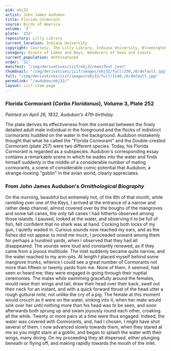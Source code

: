 ```yaml
---
pid: obj32
artist: John James Audubon
title: Florida Cormorant
source: Birds of America
volume: '3'
plate: '252'
repository: Lilly Library
current_location: Indiana University
copyright: Courtesy, The Lilly Library, Indiana University, Bloomington, Indiana
category: Divers of Lakes and Bays, Wanderers of Seas and Coasts
current_population: Unthreatened
order: '32'
manifest: "/img/derivatives/iiif/obj32/manifest.json"
thumbnail: "/img/derivatives/iiif/images/obj32/full/250,/0/default.jpg"
full: "/img/derivatives/iiif/images/obj32/full/1140,/0/default.jpg"
permalink: "/audubon/obj32/"
layout: iiif-item-page
---
```

### Florida Cormorant (_Carbo Floridanus_), Volume 3, Plate 252

_Painted on April 26, 1832, Audubon's 47th birthday._

The plate derives its effectiveness from the contrast between the finely detailed adult male individual in the foreground and the flocks of indistinct cormorants huddled on the water in the background. Audubon mistakenly thought that what he called the "Florida Cormorant" and the Double-crested Cormorant (plate 257) were two different species. Today, his Florida Cormorant is regarded as a subspecies. Audubon's corresponding essay contains a remarkable scene in which he wades into the water and finds himself suddenly in the middle of a considerable number of mating cormorants, a scene of considerable comic potential that Audubon, a strange-looking "goblin" in the avian world, clearly appreciates.

### From John James Audubon's _Ornithological Biography_

On the morning, beautiful but extremely hot, of the 8th of that month, while rambling over one of the Keys, I arrived at the entrance of a narrow and rather deep channel, almost covered over by the boughs of the mangroves and some tall canes, the only tall canes I had hitherto observed among those islands. I paused, looked at the water, and observing it to be full of fish, felt confident that no shark was at hand. Cocking both locks of my gun, I quietly waded in. Curious sounds now reached my ears, and as the fishes did not appear to mind me much, I proceeded onward among them for perhaps a hundred yards, when I observed that they had all disappeared. The sounds were loud and constantly renewed, as if they came from a joyous multitude. The inlet suddenly became quite narrow, and the water reached to my arm-pits. At length I placed myself behind some mangrove trunks, whence I could see a great number of Cormorants not more than fifteen or twenty yards from me. None of them, it seemed, had seen or heard me; they were engaged in going through their nuptial ceremonies. The males while swimming gracefully around the females, would raise their wings and tail, draw their head over their back, swell out their neck for an instant, and with a quick forward thrust of the head utter a rough guttural note, not unlike the cry of a pig. The female at this moment would crouch as it were on the water, sinking into it, when her mate would sink over her until nothing more than his head was to be seen, and soon afterwards both sprung up and swam joyously round each other, croaking all the while. Twenty or more pairs at a time were thus engaged. Indeed, the water was covered with Cormorants, and, had I chosen, I might have shot several of them. I now advanced slowly towards them, when they stared at me as you might stare at a goblin, and began to splash the water with their wings, many diving. On my proceeding they all dispersed, either plunging beneath or flying off, and making rapidly towards the mouth of the inlet.
